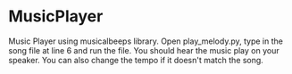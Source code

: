 # MusicPlayer
Music Player using musicalbeeps library. Open play_melody.py, type in the song file at line 6 and run the file. 
You should hear the music play on your speaker. You can also change the tempo if it doesn't match the song.
